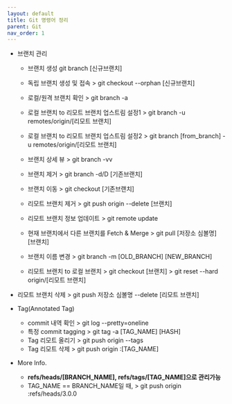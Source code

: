 ```yaml
---
layout: default
title: Git 명령어 정리
parent: Git
nav_order: 1
---
```


* 브랜치 관리
    * 브랜치 생성 git branch [신규브랜치]
    * 독립 브랜치 생성 및 접속 > git checkout --orphan [신규브랜치]
    * 로컬/원격 브랜치 확인 > git branch -a
    * 로컬 브랜치 to 리모트 브랜치 업스트림 설정1 > git branch -u remotes/origin/[리모트 브랜치]
    * 로컬 브랜치 to 리모트 브랜치 업스트림 설정2 > git branch [from_branch] -u remotes/origin/[리모트 브랜치]
    * 브랜치 상세 뷰 > git branch -vv
    * 브랜치 제거 > git branch -d/D [기존브랜치]
    * 브랜치 이동 > git checkout [기존브랜치]
    * 리모트 브랜치 제거 > git push origin --delete [브랜치]
    * 리모트 브랜치 정보 업데이트 > git remote update
    * 현재 브랜치에서 다른 브랜치를 Fetch & Merge > git pull [저장소 심볼명] [브랜치]
    * 브랜치 이름 변경 > git branch -m [OLD_BRANCH] [NEW_BRANCH]

    * 리모트 브랜치 to 로컬 브랜치 > git checkout [브랜치] > git reset --hard origin/[리모트 브랜치]

* 리모트 브랜치 삭제 > git push 저장소 심볼명 --delete [리모트 브랜치]

* Tag(Annotated Tag)
    * commit 내역 확인 > git log --pretty=oneline
    * 특정 commit tagging > git tag -a [TAG_NAME] [HASH]
    * Tag 리모트 올리기 > git push origin --tags
    * Tag 리모트 삭제 > git push origin :[TAG_NAME]


* More Info.
    * __refs/heads/[BRANCH_NAME], refs/tags/[TAG_NAME]으로 관리가능__
    * TAG_NAME == BRANCH_NAME일 때, > git push origin :refs/heads/3.0.0